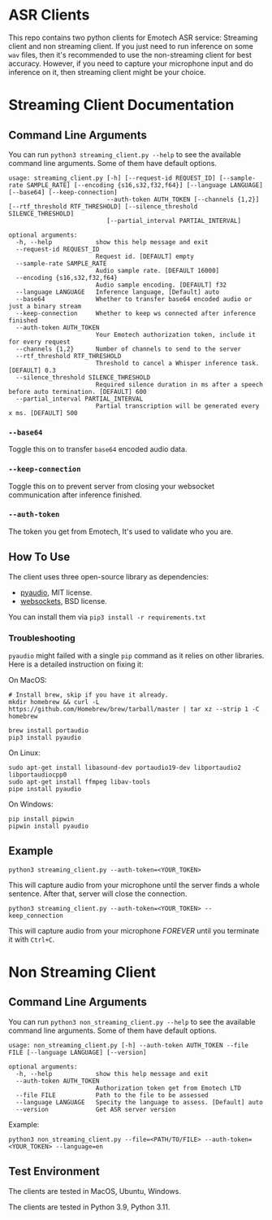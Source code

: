 # ASR Clients
This repo contains two python clients for Emotech ASR service: Streaming client and non streaming client.
If you just need to run inference on some `wav` files, then it's recommended to use the non-streaming client for best accuracy.
However, if you need to capture your microphone input and do inference on it, then streaming client might be your choice.


# Streaming Client Documentation
## Command Line Arguments

You can run `python3 streaming_client.py --help` to see the available command line arguments. Some of them have default options.
```text
usage: streaming_client.py [-h] [--request-id REQUEST_ID] [--sample-rate SAMPLE_RATE] [--encoding {s16,s32,f32,f64}] [--language LANGUAGE] [--base64] [--keep-connection]
                           --auth-token AUTH_TOKEN [--channels {1,2}] [--rtf_threshold RTF_THRESHOLD] [--silence_threshold SILENCE_THRESHOLD]
                           [--partial_interval PARTIAL_INTERVAL]

optional arguments:
  -h, --help            show this help message and exit
  --request-id REQUEST_ID
                        Request id. [DEFAULT] empty
  --sample-rate SAMPLE_RATE
                        Audio sample rate. [DEFAULT 16000]
  --encoding {s16,s32,f32,f64}
                        Audio sample encoding. [DEFAULT] f32
  --language LANGUAGE   Inference language, [Default] auto
  --base64              Whether to transfer base64 encoded audio or just a binary stream
  --keep-connection     Whether to keep ws connected after inference finished
  --auth-token AUTH_TOKEN
                        Your Emotech authorization token, include it for every request
  --channels {1,2}      Number of channels to send to the server
  --rtf_threshold RTF_THRESHOLD
                        Threshold to cancel a Whisper inference task. [DEFAULT] 0.3
  --silence_threshold SILENCE_THRESHOLD
                        Required silence duration in ms after a speech before auto termination. [DEFAULT] 600
  --partial_interval PARTIAL_INTERVAL
                        Partial transcription will be generated every x ms. [DEFAULT] 500
```

### `--base64`
Toggle this on to transfer `base64` encoded audio data.

### `--keep-connection`
Toggle this on to prevent server from closing your websocket communication after inference finished.

### `--auth-token`
The token you get from Emotech, It's used to validate who you are.

## How To Use
The client uses three open-source library as dependencies:
- [pyaudio](https://pypi.org/project/PyAudio/), MIT license.
- [websockets](https://pypi.org/project/websockets/), BSD license.


You can install them via `pip3 install -r requirements.txt`

### Troubleshooting
`pyaudio` might failed with a single `pip` command as it relies on other libraries. Here is a detailed instruction on fixing it:

On MacOS:
```shell
# Install brew, skip if you have it already.
mkdir homebrew && curl -L https://github.com/Homebrew/brew/tarball/master | tar xz --strip 1 -C homebrew

brew install portaudio
pip3 install pyaudio
```

On Linux:
```shell
sudo apt-get install libasound-dev portaudio19-dev libportaudio2 libportaudiocpp0
sudo apt-get install ffmpeg libav-tools
pipe install pyaudio
```

On Windows:
```shell
pip install pipwin
pipwin install pyaudio
```

## Example
```shell
python3 streaming_client.py --auth-token=<YOUR_TOKEN>
```
This will capture audio from your microphone until the server finds a whole sentence. After that, server will close the connection.

```shell
python3 streaming_client.py --auth-token=<YOUR_TOKEN> --keep_connection
```
This will capture audio from your microphone *FOREVER* until you terminate it with `Ctrl+C`.


# Non Streaming Client
## Command Line Arguments
You can run `python3 non_streaming_client.py --help` to see the available command line arguments. Some of them have default options.
```text
usage: non_streaming_client.py [-h] --auth-token AUTH_TOKEN --file FILE [--language LANGUAGE] [--version]

optional arguments:
  -h, --help            show this help message and exit
  --auth-token AUTH_TOKEN
                        Authorization token get from Emotech LTD
  --file FILE           Path to the file to be assessed
  --language LANGUAGE   Specity the language to assess. [Default] auto
  --version             Get ASR server version
```

Example:
```shell
python3 non_streaming_client.py --file=<PATH/TO/FILE> --auth-token=<YOUR_TOKEN> --language=en
```


## Test Environment
The clients are tested in MacOS, Ubuntu, Windows.

The clients are tested in Python 3.9, Python 3.11.

